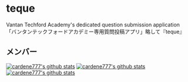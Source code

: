# teque
Vantan Techford Academy's dedicated question submission application
「バンタンテックフォードアカデミー専用質問投稿アプリ」略して『teque』

## メンバー
[![cardene777's github stats](https://github-readme-stats.vercel.app/api?username=cardene777&hide=stars,contribs&show_icons=true)](https://github.com/anuraghazra/github-readme-stats)
[![cardene777's github stats](https://github-readme-stats.vercel.app/api?username=matsumoto-yuunosuke&hide=stars,contribs&show_icons=true)](https://github.com/anuraghazra/github-readme-stats)
[![cardene777's github stats](https://github-readme-stats.vercel.app/api?username=musashi-0130&hide=stars,contribs&show_icons=true)](https://github.com/anuraghazra/github-readme-stats)

